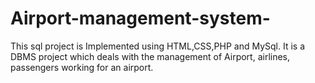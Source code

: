 # Airport-management-system-
This sql project is Implemented using HTML,CSS,PHP and MySql. It is a DBMS project which  deals with the management of Airport, airlines, passengers working for an airport.

